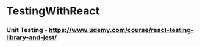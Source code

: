 # TestingWithReact

### Unit Testing - https://www.udemy.com/course/react-testing-library-and-jest/
